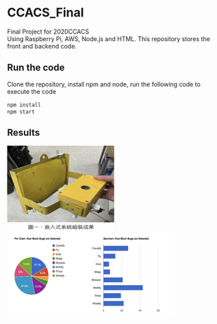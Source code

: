 # CCACS_Final

Final Project for 2020CCACS  
Using Raspberry Pi, AWS, Node.js and HTML. This repository stores the front and backend code. 

## Run the code
Clone the repository, install npm and node, run the following code to execute the code

```
npm install
npm start
```

## Results
<img src="https://github.com/csinrn/CCACS_Final/blob/master/readmeImages/node.png" alt="Node"  width="250" height="200"> <img src="https://github.com/csinrn/CCACS_Final/blob/master/readmeImages/html.png" alt="Html Result"  width="390" height="200">
